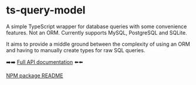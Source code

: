 # ts-query-model

A simple TypeScript wrapper for database queries with some convenience features.
Not an ORM. Currently supports MySQL, PostgreSQL and SQLite.

It aims to provide a middle ground between the complexity of using an ORM
and having to manually create types for raw SQL queries.

➡️➡️ [Full API documentation](https://ts-query-model.forys.uk/) ⬅️⬅️

[NPM package README](./packages/ts-query-model/README.md)

